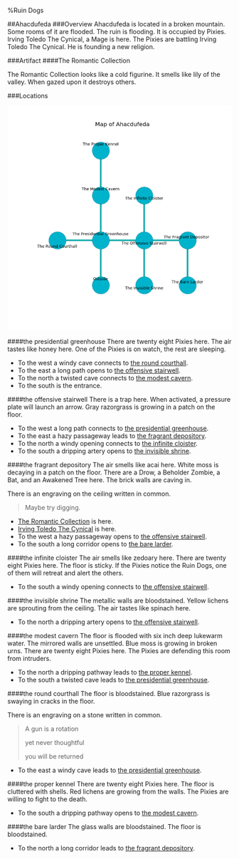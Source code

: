 %Ruin Dogs

##Ahacdufeda
###Overview
Ahacdufeda is located in a broken mountain. Some rooms of it are flooded. The ruin is flooding. It is occupied by Pixies. <a name="Irving-Toledo-The-Cynical"></a>Irving Toledo The Cynical, a Mage is here. The Pixies are battling Irving Toledo The Cynical. He  is founding a new religion. 



###Artifact
####<a name="The-Romantic-Collection"></a>The Romantic Collection


The Romantic Collection looks like a cold figurine. It smells like lily of the valley. When gazed upon it destroys others. 





###Locations


![](../v2/images/Ahacdufeda.png)

####<a name="the-presidential-greenhouse"></a>the presidential greenhouse
There are twenty eight Pixies here. The air tastes like honey here. One of the Pixies is on watch, the rest are sleeping. 



* To the west a windy cave connects to [the round courthall](#the-round-courthall).
* To the east a long path opens to [the offensive stairwell](#the-offensive-stairwell).
* To the north a twisted cave connects to [the modest cavern](#the-modest-cavern).
* To the south is the entrance.


####<a name="the-offensive-stairwell"></a>the offensive stairwell
There is a trap here. When activated, a pressure plate will launch an arrow. Gray razorgrass is growing in a patch on the floor. 



* To the west a long path connects to [the presidential greenhouse](#the-presidential-greenhouse).
* To the east a hazy passageway leads to [the fragrant depository](#the-fragrant-depository).
* To the north a windy opening connects to [the infinite cloister](#the-infinite-cloister).
* To the south a dripping artery opens to [the invisible shrine](#the-invisible-shrine).


####<a name="the-fragrant-depository"></a>the fragrant depository
The air smells like acai here. White moss is decaying in a patch on the floor. There are a Drow, a Beholder Zombie, a Bat, and an Awakened Tree here. The brick walls are caving in. 

There is an engraving on the ceiling written in common. 

> Maybe try digging.
>


* [The Romantic Collection](#The-Romantic-Collection) is here.
* [Irving Toledo The Cynical](#Irving-Toledo-The-Cynical) is here.
* To the west a hazy passageway opens to [the offensive stairwell](#the-offensive-stairwell).
* To the south a long corridor opens to [the bare larder](#the-bare-larder).


####<a name="the-infinite-cloister"></a>the infinite cloister
The air smells like zedoary here. There are twenty eight Pixies here. The floor is sticky. If the Pixies notice the Ruin Dogs, one of them will retreat and alert the others. 



* To the south a windy opening connects to [the offensive stairwell](#the-offensive-stairwell).


####<a name="the-invisible-shrine"></a>the invisible shrine
The metallic walls are bloodstained. Yellow lichens are sprouting from the ceiling. The air tastes like spinach here. 



* To the north a dripping artery opens to [the offensive stairwell](#the-offensive-stairwell).


####<a name="the-modest-cavern"></a>the modest cavern
The floor is flooded with six inch deep lukewarm water. The mirrored walls are unsettled. Blue moss is growing in broken urns. There are twenty eight Pixies here. The Pixies are defending this room from intruders. 



* To the north a dripping pathway leads to [the proper kennel](#the-proper-kennel).
* To the south a twisted cave leads to [the presidential greenhouse](#the-presidential-greenhouse).


####<a name="the-round-courthall"></a>the round courthall
The floor is bloodstained. Blue razorgrass is swaying in cracks in the floor. 

There is an engraving on a stone written in common. 

> A gun is a rotation
>
> yet never thoughtful
>
> you will be returned
>


* To the east a windy cave leads to [the presidential greenhouse](#the-presidential-greenhouse).


####<a name="the-proper-kennel"></a>the proper kennel
There are twenty eight Pixies here. The floor is cluttered with shells. Red lichens are growing from the walls. The Pixies are willing to fight to the death. 



* To the south a dripping pathway opens to [the modest cavern](#the-modest-cavern).


####<a name="the-bare-larder"></a>the bare larder
The glass walls are bloodstained. The floor is bloodstained. 



* To the north a long corridor leads to [the fragrant depository](#the-fragrant-depository).


